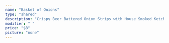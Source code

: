 ```yaml
---
name: "Basket of Onions"
type: "shared"
description: "Crispy Beer Battered Onion Strips with House Smoked Ketchup"
modifier: " "
price: "$8"
picture: "none"
---
```

